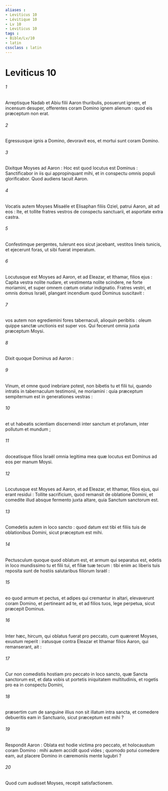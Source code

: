 ```yaml
---
aliases : 
- Leviticus 10
- Lévitique 10
- Lv 10
- Leviticus 10
tags : 
- Bible/Lv/10
- latin
cssclass : latin
---
```


# Leviticus 10

###### 1
Arreptisque Nadab et Abiu filii Aaron thuribulis, posuerunt ignem, et incensum desuper, offerentes coram Domino ignem alienum : quod eis præceptum non erat.
###### 2
Egressusque ignis a Domino, devoravit eos, et mortui sunt coram Domino.
###### 3
Dixitque Moyses ad Aaron : Hoc est quod locutus est Dominus : Sanctificabor in iis qui appropinquant mihi, et in conspectu omnis populi glorificabor. Quod audiens tacuit Aaron.
###### 4
Vocatis autem Moyses Misaële et Elisaphan filiis Oziel, patrui Aaron, ait ad eos : Ite, et tollite fratres vestros de conspectu sanctuarii, et asportate extra castra.
###### 5
Confestimque pergentes, tulerunt eos sicut jacebant, vestitos lineis tunicis, et ejecerunt foras, ut sibi fuerat imperatum.
###### 6
Locutusque est Moyses ad Aaron, et ad Eleazar, et Ithamar, filios ejus : Capita vestra nolite nudare, et vestimenta nolite scindere, ne forte moriamini, et super omnem cœtum oriatur indignatio. Fratres vestri, et omnis domus Israël, plangant incendium quod Dominus suscitavit :
###### 7
vos autem non egrediemini fores tabernaculi, alioquin peribitis : oleum quippe sanctæ unctionis est super vos. Qui fecerunt omnia juxta præceptum Moysi.
###### 8
Dixit quoque Dominus ad Aaron :
###### 9
Vinum, et omne quod inebriare potest, non bibetis tu et filii tui, quando intratis in tabernaculum testimonii, ne moriamini : quia præceptum sempiternum est in generationes vestras :
###### 10
et ut habeatis scientiam discernendi inter sanctum et profanum, inter pollutum et mundum ;
###### 11
doceatisque filios Israël omnia legitima mea quæ locutus est Dominus ad eos per manum Moysi.
###### 12
Locutusque est Moyses ad Aaron, et ad Eleazar, et Ithamar, filios ejus, qui erant residui : Tollite sacrificium, quod remansit de oblatione Domini, et comedite illud absque fermento juxta altare, quia Sanctum sanctorum est.
###### 13
Comedetis autem in loco sancto : quod datum est tibi et filiis tuis de oblationibus Domini, sicut præceptum est mihi.
###### 14
Pectusculum quoque quod oblatum est, et armum qui separatus est, edetis in loco mundissimo tu et filii tui, et filiæ tuæ tecum : tibi enim ac liberis tuis reposita sunt de hostiis salutaribus filiorum Israël :
###### 15
eo quod armum et pectus, et adipes qui cremantur in altari, elevaverunt coram Domino, et pertineant ad te, et ad filios tuos, lege perpetua, sicut præcepit Dominus.
###### 16
Inter hæc, hircum, qui oblatus fuerat pro peccato, cum quæreret Moyses, exustum reperit : iratusque contra Eleazar et Ithamar filios Aaron, qui remanserant, ait :
###### 17
Cur non comedistis hostiam pro peccato in loco sancto, quæ Sancta sanctorum est, et data vobis ut portetis iniquitatem multitudinis, et rogetis pro ea in conspectu Domini,
###### 18
præsertim cum de sanguine illius non sit illatum intra sancta, et comedere debueritis eam in Sanctuario, sicut præceptum est mihi ?
###### 19
Respondit Aaron : Oblata est hodie victima pro peccato, et holocaustum coram Domino : mihi autem accidit quod vides ; quomodo potui comedere eam, aut placere Domino in cæremoniis mente lugubri ?
###### 20
Quod cum audisset Moyses, recepit satisfactionem.
